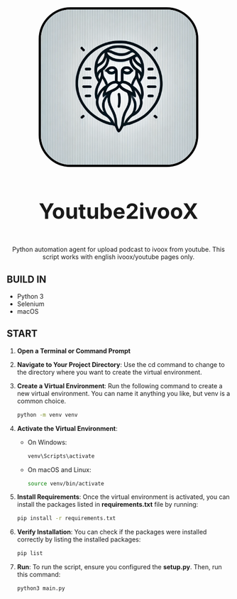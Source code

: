<div align="center">
  <a href="https://github.com/N0M4D-D3V/youtube2ivoox-robot">
    <img style="width:350px; text-align:center; border: 5px black solid; border-radius: 20%;background-color: white;" src="icon.webp" alt="application logo">
  </a>

<h3 align="center" style="font-size:3rem">Youtube2ivooX</h3>
  <p align="center">
    Python automation agent for upload podcast to ivoox from youtube. This script works with english ivoox/youtube pages only.
  </p>
</div>

## BUILD IN

- Python 3
- Selenium
- macOS

## START

1. **Open a Terminal or Command Prompt**

2. **Navigate to Your Project Directory**: Use the cd command to change to the directory where you want to create the virtual environment.

3. **Create a Virtual Environment**: Run the following command to create a new virtual environment. You can name it anything you like, but venv is a common choice.

   ```zsh
   python -m venv venv
   ```

4. **Activate the Virtual Environment**:
   - On Windows:
     ```zsh
     venv\Scripts\activate
     ```
   - On macOS and Linux:
     ```zsh
     source venv/bin/activate
     ```
5. **Install Requirements**: Once the virtual environment is activated, you can install the packages listed in **requirements.txt** file by running:
   ```zsh
   pip install -r requirements.txt
   ```
6. **Verify Installation**: You can check if the packages were installed correctly by listing the installed packages:

   ```zsh
   pip list
   ```

7. **Run**: To run the script, ensure you configured the **setup.py**. Then, run this command:
   ```zsh
   python3 main.py
   ```
